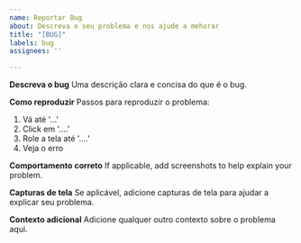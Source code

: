 ```yaml
---
name: Reportar Bug
about: Descreva o seu problema e nos ajude a mehorar
title: "[BUG]"
labels: bug
assignees: ''

---
```


**Descreva o bug**
Uma descrição clara e concisa do que é o bug.

**Como reproduzir**
Passos para reproduzir o problema:
1. Vá até '...'
2. Click em '....'
3. Role a tela até '....'
4. Veja o erro

**Comportamento correto**
If applicable, add screenshots to help explain your problem.

**Capturas de tela**
Se aplicável, adicione capturas de tela para ajudar a explicar seu problema.

**Contexto adicional**
Adicione qualquer outro contexto sobre o problema aqui.
